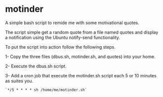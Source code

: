 # motinder

A simple bash script to remide me with some motivational quotes.

The script simple get a random quote from a file named quotes and display a notification using the Ubuntu notify-send functionality.

To put the script into action follow the following steps.

1- Copy the three files (dbus.sh, motinder.sh, and quotes) into your home.

2- Execute the dbus.sh script. 

3- Add a cron job that execute the motinder.sh script each 5 or 10 minutes as suites you.

    `*/5 * * * * sh /home/me/motinder.sh`


